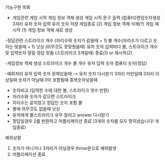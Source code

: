 기능구현 목록

- 게임관련
  게임 시작
    게임 정보 객체 생성
  게임 시작 문구 출력
  (컴퓨터)랜덤숫자생성 3자리
  유저 숫자 입력
  유저 숫자 저장
  게임종료 (2)
    게임 정보 객체 삭제(?)
  게임 재시작 (1)
    게임 정보 객체 새로 생성

-정답관련
  스트라이크 개수 (자리수와 숫자가 같을때 + 1)
  볼 개수(자리수가 다르고 숫자는 맞을때 + 1)
  낫싱 (아무것도 못맞췄을때)
  유저 숫자 입력마다 볼, 스트라이크 개수 및 입력숫자 알림
  정답 맞춤 (스트라이크 3개일때)
    종료(1) or 재시작(2)

-게임정보 객체 생성
  스트라이크 개수
  볼 개수
  유저 입력 숫자
  컴퓨터 숫자(정답)

-예외처리
  유저 입력 숫자 문제있을때 -> 유저 숫자 다시받기
    3자리 미만일때
    3자리 이상일때
    숫자가 아닐때
    0이 포함될때
    중복숫자넣을때






-  숫자비교 (입력한 수에 대한 볼, 스트라이크 갯수 반환)
- 자리수와 숫자가 같으면 스트라이크
- 자리수는 같지않고 정답인 숫자 포함 볼
- 볼에 아무것도 없을때 낫싱
- 유저에게 볼스트라이크 유무 알리고 answer 다시받기
- 정답일경우 2를 반환하고 어플리케이션 종료
(3개의 숫자를 모두 맞히셨습니다! 게임종료)



예외상황
1. 숫자가 아니거나 3자리가 아닐경우 throw문으로 예외발생
2. 어플리케이션 종료
